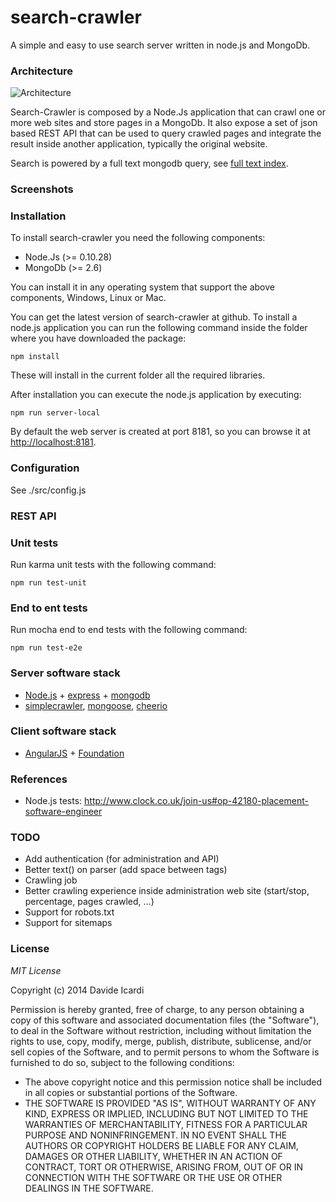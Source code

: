 search-crawler
==============

A simple and easy to use search server written in node.js and MongoDb.

### Architecture

![Architecture](https://raw.githubusercontent.com/davideicardi/search-crawler/master/docs/architecture.png)

Search-Crawler is composed by a Node.Js application that can crawl one or more web sites and store pages in a MongoDb.
It also expose a set of json based REST API that can be used to query crawled pages and integrate the result inside another application, typically the original website.

Search is powered by a full text mongodb query, see [full text index](http://docs.mongodb.org/manual/core/index-text/).

### Screenshots

### Installation

To install search-crawler you need the following components:

- Node.Js (>= 0.10.28)
- MongoDb (>= 2.6)

You can install it in any operating system that support the above components, Windows, Linux or Mac.

You can get the latest version of search-crawler at github. 
To install a node.js application you can run the following command inside the folder 
where you have downloaded the package:

    npm install
    
These will install in the current folder all the required libraries.

After installation you can execute the node.js application by executing:

    npm run server-local

By default the web server is created at port 8181, so you can browse it at [http://localhost:8181](http://localhost:8181).

### Configuration

See ./src/config.js

### REST API

### Unit tests

Run karma unit tests with the following command:

    npm run test-unit

### End to ent tests

Run mocha end to end tests with the following command:

    npm run test-e2e

### Server software stack

- [Node.js](http://nodejs.org/) + [express](http://expressjs.com/) + [mongodb](http://www.mongodb.org/)
- [simplecrawler](https://github.com/cgiffard/node-simplecrawler), [mongoose](http://mongoosejs.com/), [cheerio](https://github.com/cheeriojs/cheerio)

### Client software stack

- [AngularJS](https://angularjs.org/) + [Foundation](http://foundation.zurb.com/)

### References

- Node.js tests: http://www.clock.co.uk/join-us#op-42180-placement-software-engineer

### TODO

- Add authentication (for administration and API)
- Better text() on parser (add space between tags)
- Crawling job
- Better crawling experience inside administration web site (start/stop, percentage, pages crawled, ...)
- Support for robots.txt
- Support for sitemaps

### License

*MIT License* 

Copyright (c) 2014 Davide Icardi

Permission is hereby granted, free of charge, to any person obtaining a copy of this software and associated documentation files (the "Software"), to deal in the Software without restriction, including without limitation the rights to use, copy, modify, merge, publish, distribute, sublicense, and/or sell copies of the Software, and to permit persons to whom the Software is furnished to do so, subject to the following conditions:

- The above copyright notice and this permission notice shall be included in all copies or substantial portions of the Software.
- THE SOFTWARE IS PROVIDED "AS IS", WITHOUT WARRANTY OF ANY KIND, EXPRESS OR IMPLIED, INCLUDING BUT NOT LIMITED TO THE WARRANTIES OF MERCHANTABILITY, FITNESS FOR A PARTICULAR PURPOSE AND NONINFRINGEMENT. IN NO EVENT SHALL THE AUTHORS OR COPYRIGHT HOLDERS BE LIABLE FOR ANY CLAIM, DAMAGES OR OTHER LIABILITY, WHETHER IN AN ACTION OF CONTRACT, TORT OR OTHERWISE, ARISING FROM, OUT OF OR IN CONNECTION WITH THE SOFTWARE OR THE USE OR OTHER DEALINGS IN THE SOFTWARE.

 

